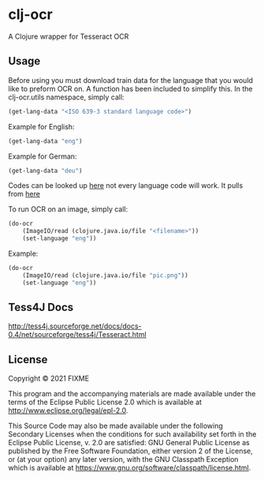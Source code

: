 # clj-ocr

A Clojure wrapper for Tesseract OCR

## Usage
Before using you must download train data for the language that you would like to preform OCR on.
A function has been included to simplify this.
In the clj-ocr.utils namespace, simply call: 
```clojure
(get-lang-data "<ISO 639-3 standard language code>")
```

Example for English:
```clojure
(get-lang-data "eng")
```
Example for German:
```clojure
(get-lang-data "deu")
```

Codes can be looked up [here](https://iso639-3.sil.org/code_tables/639/data)
not every language code will work. It pulls from [here](https://github.com/tesseract-ocr/tessdata)

To run OCR on an image, simply call: 
```clojure
(do-ocr 
    (ImageIO/read (clojure.java.io/file "<filename>")) 
    (set-language "eng"))
```
Example:
```clojure
(do-ocr 
    (ImageIO/read (clojure.java.io/file "pic.png")) 
    (set-language "eng"))
```


## Tess4J Docs
http://tess4j.sourceforge.net/docs/docs-0.4/net/sourceforge/tess4j/Tesseract.html

## License

Copyright © 2021 FIXME

This program and the accompanying materials are made available under the
terms of the Eclipse Public License 2.0 which is available at
http://www.eclipse.org/legal/epl-2.0.

This Source Code may also be made available under the following Secondary
Licenses when the conditions for such availability set forth in the Eclipse
Public License, v. 2.0 are satisfied: GNU General Public License as published by
the Free Software Foundation, either version 2 of the License, or (at your
option) any later version, with the GNU Classpath Exception which is available
at https://www.gnu.org/software/classpath/license.html.
